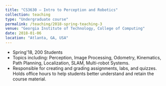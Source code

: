 ```yaml
---
title: "CS3630 – Intro to Perception and Robotics"
collection: teaching
type: "Undergraduate course"
permalink: /teaching/2018-spring-teaching-3
venue: "Georgia Institute of Technology, College of Computing"
date: 2018-01-06
location: "Atlanta, GA, USA"
---
```


* Spring'18, 200 Students
* Topics including: Perception, Image Processing, Odometry, Kinematics, Path Planning, Localization, SLAM, Multi-robot Systems.
* Responsible for creating and grading assignments, labs, and quizzes. Holds office hours to help students better understand and retain the course material.
